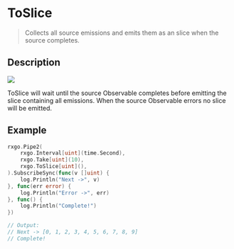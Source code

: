 # ToSlice

> Collects all source emissions and emits them as an slice when the source completes.

## Description

![](https://rxjs.dev/assets/images/marble-diagrams/toArray.png)

ToSlice will wait until the source Observable completes before emitting the slice containing all emissions. When the source Observable errors no slice will be emitted.

## Example

```go
rxgo.Pipe2(
    rxgo.Interval[uint](time.Second),
    rxgo.Take[uint](10),
    rxgo.ToSlice[uint](),
).SubscribeSync(func(v []uint) {
    log.Println("Next ->", v)
}, func(err error) {
    log.Println("Error ->", err)
}, func() {
    log.Println("Complete!")
})

// Output:
// Next -> [0, 1, 2, 3, 4, 5, 6, 7, 8, 9]
// Complete!
```
